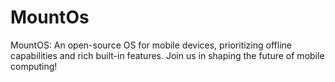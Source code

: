 # MountOs
MountOS: An open-source OS for mobile devices, prioritizing offline capabilities and rich built-in features. Join us in shaping the future of mobile computing!

